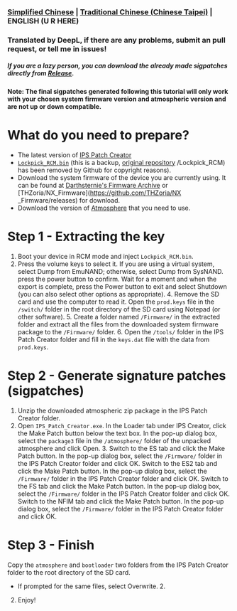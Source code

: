 ### [Simplified Chinese](/README.md) | [Traditional Chinese (Chinese Taipei)](/README_TP.md) | ENGLISH (U R HERE)
### Translated by DeepL, if there are any problems, submit an pull request, or tell me in issues!
##### If you are a lazy person, you can download the already made sigpatches directly from [Release](https://github.com/feiyangjun-1/ns-sigpatches/releases/latest).
#### Note: The final sigpatches generated following this tutorial will only work with your chosen system firmware version and atmospheric version and are not up or down compatible.
# What do you need to prepare?
* The latest version of [IPS Patch Creator](https://github.com/mrdude2478/IPS_Patch_Creator/releases/latest)
* [`Lockpick_RCM.bin`](https://codeberg.org/attachments/466940a5-9bcb-42db-a0de-1038b2a132ad) (this is a backup, [original repository](https://github.com/shchmue) /Lockpick_RCM) has been removed by Github for copyright reasons).
* Download the system firmware of the device you are currently using. It can be found at [Darthsternie's Firmware Archive](https://darthsternie.net/switch-firmwares/) or [THZoria/NX_Firmware](https://github.com/THZoria/NX _Firmware/releases) for download.
* Download the version of [Atmosphere](https://github.com/Atmosphere-NX/Atmosphere/releases) that you need to use.
# Step 1 - Extracting the key
1. Boot your device in RCM mode and inject `Lockpick_RCM.bin`.
2. Press the volume keys to select it. If you are using a virtual system, select Dump from EmuNAND; otherwise, select Dump from SysNAND. press the power button to confirm.
Wait for a moment and when the export is complete, press the Power button to exit and select Shutdown (you can also select other options as appropriate). 4.
Remove the SD card and use the computer to read it. Open the `prod.keys` file in the `/switch/` folder in the root directory of the SD card using Notepad (or other software). 5.
Create a folder named `/Firmware/` in the extracted folder and extract all the files from the downloaded system firmware package to the `/Firmware/` folder. 6.
Open the `/tools/` folder in the IPS Patch Creator folder and fill in the `keys.dat` file with the data from `prod.keys`.
# Step 2 - Generate signature patches (sigpatches)
1. Unzip the downloaded atmospheric zip package in the IPS Patch Creator folder.
2. Open `IPS_Patch_Creator.exe`. In the Loader tab under IPS Creator, click the Make Patch button below the text box. In the pop-up dialog box, select the `package3` file in the `/atmosphere/` folder of the unpacked atmosphere and click Open. 3.
Switch to the ES tab and click the Make Patch button. In the pop-up dialog box, select the `/Firmware/` folder in the IPS Patch Creator folder and click OK.
Switch to the ES2 tab and click the Make Patch button. In the pop-up dialog box, select the `/Firmware/` folder in the IPS Patch Creator folder and click OK.
Switch to the FS tab and click the Make Patch button. In the pop-up dialog box, select the `/Firmware/` folder in the IPS Patch Creator folder and click OK.
Switch to the NFIM tab and click the Make Patch button. In the pop-up dialog box, select the `/Firmware/` folder in the IPS Patch Creator folder and click OK.
# Step 3 - Finish
Copy the `atmosphere` and `bootloader` two folders from the IPS Patch Creator folder to the root directory of the SD card.
   * If prompted for the same files, select Overwrite. 2.
2. Enjoy!
